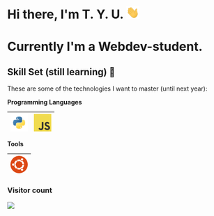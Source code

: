 <h1> Hi there, I'm T. Y. U. <img  src="https://raw.githubusercontent.com/ABSphreak/ABSphreak/master/gifs/Hi.gif" width="30px"><h1>

Currently I'm a **Webdev-student**.
  
## Skill Set (still learning) 💪   

These are some of the technologies I want to master (until next year):
  
**Programming Languages**
  
<img title="Python" alt="Python" width="40px" src="https://raw.githubusercontent.com/github/explore/master/topics/python/python.png" />|<img alt="JS" title="JavaScript" width="40px" src="https://raw.githubusercontent.com/github/explore/master/topics/javascript/javascript.png">
|--|--|
  
**Tools**

<img title="Ubuntu" alt="Ubuntu" width="40px" src="https://raw.githubusercontent.com/github/explore/master/topics/ubuntu/ubuntu.png">|
|--|
  
### Visitor count
<img src="https://profile-counter.glitch.me/YasinUz/count.svg" />

<!--
**YasinUz/YasinUz** is a ✨ _special_ ✨ repository because its `README.md` (this file) appears on your GitHub profile.

Here are some ideas to get you started:

- 🔭 I’m currently working on ...
- 🌱 I’m currently learning ...
- 👯 I’m looking to collaborate on ...
- 🤔 I’m looking for help with ...
- 💬 Ask me about ...
- 📫 How to reach me: ...
- 😄 Pronouns: ...
- ⚡ Fun fact: ...
-->
